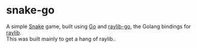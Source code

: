 # snake-go
A simple [Snake](https://en.wikipedia.org/wiki/Snake_(video_game_genre)) game, built using [Go](https://go.dev/) and [raylib-go](https://github.com/gen2brain/raylib-go), the Golang bindings for [raylib](https://www.raylib.com/). \
This was built mainly to get a hang of raylib..
